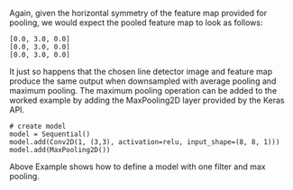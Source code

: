 
Again, given the horizontal symmetry of the feature map provided for pooling, we would
expect the pooled feature map to look as follows:

```
[0.0, 3.0, 0.0]
[0.0, 3.0, 0.0]
[0.0, 3.0, 0.0]
```

It just so happens that the chosen line detector image and feature map produce the same
output when downsampled with average pooling and maximum pooling. The maximum pooling
operation can be added to the worked example by adding the MaxPooling2D layer provided by
the Keras API.


```
# create model
model = Sequential()
model.add(Conv2D(1, (3,3), activation=relu, input_shape=(8, 8, 1)))
model.add(MaxPooling2D())
```
Above Example shows how to define a model with one filter and max pooling.

